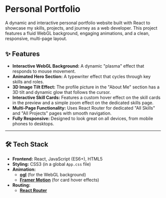 # Personal Portfolio

A dynamic and interactive personal portfolio website built with React to showcase my skills, projects, and journey as a web developer. This project features a fluid WebGL background, engaging animations, and a clean, responsive, multi-page layout.

## ✨ Features

-   **Interactive WebGL Background:** A dynamic "plasma" effect that responds to mouse movement.
-   **Animated Hero Section:** A typewriter effect that cycles through key skills and roles.
-   **3D Image Tilt Effect:** The profile picture in the "About Me" section has a 3D tilt and dynamic glow that follows the cursor.
-   **Interactive Skill Cards:** Features a custom hover effect on the skill cards in the preview and a simple zoom effect on the dedicated skills page.
-   **Multi-Page Functionality:** Uses React Router for dedicated "All Skills" and "All Projects" pages with smooth navigation.
-   **Fully Responsive:** Designed to look great on all devices, from mobile phones to desktops.

---

## 🛠️ Tech Stack

-   **Frontend:** React, JavaScript (ES6+), HTML5
-   **Styling:** CSS3 (in a global `App.css` file)
-   **Animation:**
    -   [**ogl**](https://github.com/oframe/ogl) (for the WebGL background)
    -   [**Framer Motion**](https://www.framer.com/motion/) (for card hover effects)
-   **Routing:**
    -   [**React Router**](https://reactrouter.com/)
